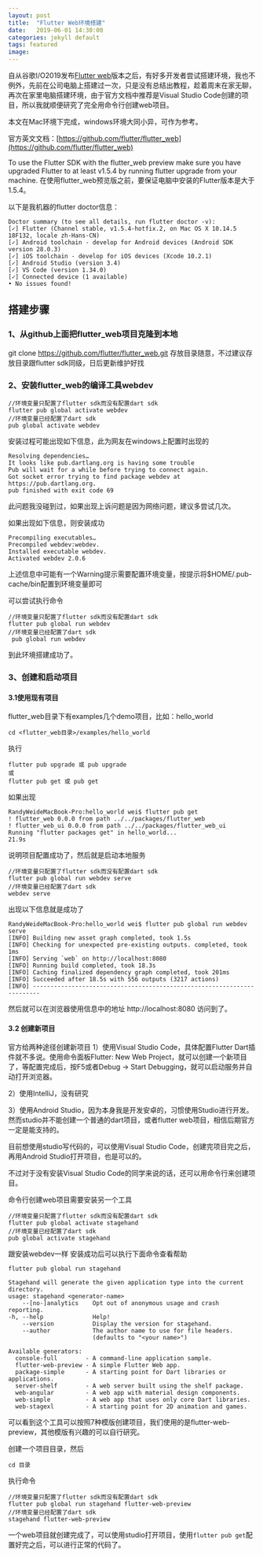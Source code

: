 ```yaml
---
layout: post
title:  "Flutter Web环境搭建"
date:   2019-06-01 14:30:00
categories: jekyll default
tags: featured
image:
---
```

自从谷歌I/O2019发布[Flutter web](https://flutter.dev/web)版本之后，有好多开发者尝试搭建环境，我也不例外，先前在公司电脑上搭建过一次，只是没有总结出教程，趁着周末在家无聊，再次在家里电脑搭建环境，由于官方文档中推荐是Visual Studio Code创建的项目，所以我就顺便研究了完全用命令行创建web项目。

本文在Mac环境下完成，windows环境大同小异，可作为参考。

官方英文文档：[https://github.com/flutter/flutter_web](https://github.com/flutter/flutter_web)

To use the Flutter SDK with the flutter_web preview make sure you have upgraded Flutter to at least v1.5.4 by running flutter upgrade from your machine.
在使用flutter_web预览版之前，要保证电脑中安装的Flutter版本是大于1.5.4。

以下是我机器的flutter doctor信息：
```
Doctor summary (to see all details, run flutter doctor -v):
[✓] Flutter (Channel stable, v1.5.4-hotfix.2, on Mac OS X 10.14.5 18F132, locale zh-Hans-CN)
[✓] Android toolchain - develop for Android devices (Android SDK version 28.0.3)
[✓] iOS toolchain - develop for iOS devices (Xcode 10.2.1)
[✓] Android Studio (version 3.4)
[✓] VS Code (version 1.34.0)
[✓] Connected device (1 available)
• No issues found!
```
## 搭建步骤

### 1、从github上面把flutter_web项目克隆到本地
git clone https://github.com/flutter/flutter_web.git
存放目录随意，不过建议存放目录跟flutter sdk同级，日后更新维护好找

### 2、安装flutter_web的编译工具webdev

```
//环境变量只配置了flutter sdk而没有配置dart sdk
flutter pub global activate webdev
//环境变量已经配置了dart sdk
pub global activate webdev
```

安装过程可能出现如下信息，此为网友在windows上配置时出现的
```
Resolving dependencies…
It looks like pub.dartlang.org is having some trouble
Pub will wait for a while before trying to connect again.
Got socket error trying to find package webdev at https://pub.dartlang.org.
pub finished with exit code 69
```
此问题我没碰到过，如果出现上诉问题是因为网络问题，建议多尝试几次。

如果出现如下信息，则安装成功
```
Precompiling executables…
Precompiled webdev:webdev.
Installed executable webdev.
Activated webdev 2.0.6
```
上述信息中可能有一个Warning提示需要配置环境变量，按提示将$HOME/.pub-cache/bin配置到环境变量即可

可以尝试执行命令
```
//环境变量只配置了flutter sdk而没有配置dart sdk
flutter pub global run webdev
//环境变量已经配置了dart sdk
 pub global run webdev
```

到此环境搭建成功了。

### 3、创建和启动项目

#### 3.1使用现有项目
flutter_web目录下有examples几个demo项目，比如：hello_world
```
cd <flutter_web目录>/examples/hello_world
```
执行
```
flutter pub upgrade 或 pub upgrade
或
flutter pub get 或 pub get
```
如果出现
```
RandyWeideMacBook-Pro:hello_world wei$ flutter pub get
! flutter_web 0.0.0 from path ../../packages/flutter_web                
! flutter_web_ui 0.0.0 from path ../../packages/flutter_web_ui          
Running "flutter packages get" in hello_world...                   21.9s
```
说明项目配置成功了，然后就是启动本地服务
```
//环境变量只配置了flutter sdk而没有配置dart sdk
flutter pub global run webdev serve
//环境变量已经配置了dart sdk
webdev serve
```

出现以下信息就是成功了
```
RandyWeideMacBook-Pro:hello_world wei$ flutter pub global run webdev serve
[INFO] Building new asset graph completed, took 1.5s
[INFO] Checking for unexpected pre-existing outputs. completed, took 1ms
[INFO] Serving `web` on http://localhost:8080
[INFO] Running build completed, took 18.3s
[INFO] Caching finalized dependency graph completed, took 201ms
[INFO] Succeeded after 18.5s with 556 outputs (3217 actions)
[INFO] ------------------------------------------------------------------------
```
然后就可以在浏览器使用信息中的地址 http://localhost:8080 访问到了。

#### 3.2 创建新项目
官方给两种途径创建新项目
1）使用Visual Studio Code，具体配置Flutter Dart插件就不多说。使用命令面板Flutter: New Web Project，就可以创建一个新项目了，等配置完成后，按F5或者Debug -> Start Debugging，就可以启动服务并自动打开浏览器。

2）使用IntelliJ，没有研究

3）使用Android Studio，因为本身我是开发安卓的，习惯使用Studio进行开发。然而studio并不能创建一个普通的dart项目，或者flutter web项目，相信后期官方一定是能支持的。

目前想使用studio写代码的，可以使用Visual Studio Code，创建完项目完之后，再用Android Studio打开项目，也是可以的。

不过对于没有安装Visual Studio Code的同学来说的话，还可以用命令行来创建项目。

命令行创建web项目需要安装另一个工具
```
//环境变量只配置了flutter sdk而没有配置dart sdk
flutter pub global activate stagehand
//环境变量已经配置了dart sdk
pub global activate stagehand
```
跟安装webdev一样
安装成功后可以执行下面命令查看帮助

```
flutter pub global run stagehand

Stagehand will generate the given application type into the current directory.
usage: stagehand <generator-name>
    --[no-]analytics    Opt out of anonymous usage and crash reporting.
-h, --help              Help!
    --version           Display the version for stagehand.
    --author            The author name to use for file headers.
                        (defaults to "<your name>")

Available generators:
  console-full        - A command-line application sample.
  flutter-web-preview - A simple Flutter Web app.
  package-simple      - A starting point for Dart libraries or applications.
  server-shelf        - A web server built using the shelf package.
  web-angular         - A web app with material design components.
  web-simple          - A web app that uses only core Dart libraries.
  web-stagexl         - A starting point for 2D animation and games.

```
可以看到这个工具可以按照7种模版创建项目，我们使用的是flutter-web-preview，其他模版有兴趣的可以自行研究。

创建一个项目目录，然后
```
cd 目录
```
执行命令
```
//环境变量只配置了flutter sdk而没有配置dart sdk
flutter pub global run stagehand flutter-web-preview
//环境变量已经配置了dart sdk
stagehand flutter-web-preview
```

一个web项目就创建完成了，可以使用studio打开项目，使用```flutter pub get```配置好完之后，可以进行正常的代码了。




[jekyll]:      http://jekyllrb.com
[jekyll-gh]:   https://github.com/jekyll/jekyll
[jekyll-help]: https://github.com/jekyll/jekyll-help
